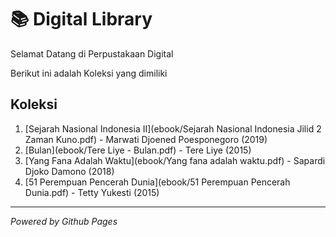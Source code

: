 # 📚 Digital Library

Selamat Datang di Perpustakaan Digital

Berikut ini adalah Koleksi yang dimiliki
## Koleksi

1. [Sejarah Nasional Indonesia II](ebook/Sejarah Nasional Indonesia Jilid 2 Zaman Kuno.pdf) - Marwati Djoened Poesponegoro (2019)
2. [Bulan](ebook/Tere Liye - Bulan.pdf) - Tere Liye (2015)
3. [Yang Fana Adalah Waktu](ebook/Yang fana adalah waktu.pdf) - Sapardi Djoko Damono (2018)
4. [51 Perempuan Pencerah Dunia](ebook/51 Perempuan Pencerah Dunia.pdf) - Tetty Yukesti (2015)

---

*Powered by Github Pages*
